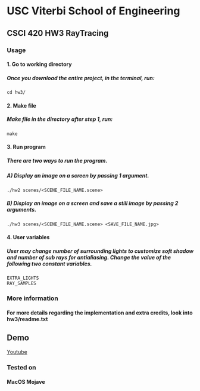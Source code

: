 # USC Viterbi School of Engineering
## CSCI 420 HW3 RayTracing

### Usage
#### 1. Go to working directory
##### Once you download the entire project, in the terminal, run:
```
cd hw3/
```

#### 2. Make file
##### Make file in the directory after step 1, run:
```
make
```

#### 3. Run program
##### There are two ways to run the program.
##### A) Display an image on a screen by passing 1 argument.
```
./hw2 scenes/<SCENE_FILE_NAME.scene>
```
##### B) Display an image on a screen and save a still image by passing 2 arguments.
```
./hw3 scenes/<SCENE_FILE_NAME.scene> <SAVE_FILE_NAME.jpg>
```

#### 4. User variables
##### User may change number of surrounding lights to customize soft shadow and number of sub rays for antialiasing. Change the value of the following two constant variables.
```
EXTRA_LIGHTS
RAY_SAMPLES
```

### More information
#### For more details regarding the implementation and extra credits, look into hw3/readme.txt

## Demo
[Youtube](https://youtu.be/0RUD3C1P898)

### Tested on
#### MacOS Mojave
